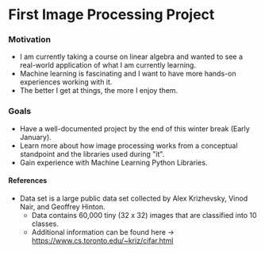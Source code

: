 # First Image Processing Project

### Motivation
- I am currently taking a course on linear algebra and wanted to see a real-world application of what I am currently learning.
- Machine learning is fascinating and I want to have more hands-on experiences working with it.
- The better I get at things, the more I enjoy them.

### Goals
- Have a well-documented project by the end of this winter break (Early January).
- Learn more about how image processing works from a conceptual standpoint and the libraries used during "it".
- Gain experience with Machine Learning Python Libraries.

#### References
* Data set is a large public data set collected by Alex Krizhevsky, Vinod Nair, and Geoffrey Hinton.
  - Data contains 60,000 tiny (32 x 32) images that are classified into 10 classes.
  - Additional information can be found here -> https://www.cs.toronto.edu/~kriz/cifar.html 
